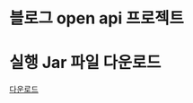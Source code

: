 # 블로그 open api 프로젝트

# 실행 Jar 파일 다운로드
[다운로드](https://github.com/mjkam/search-api-server/raw/master/search-0.0.1-SNAPSHOT.jar)

